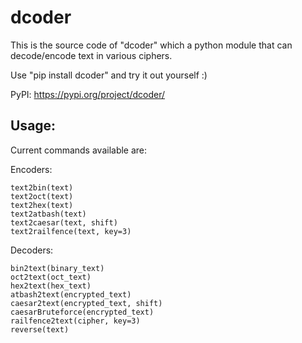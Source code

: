 # dcoder
This is the source code of "dcoder" which a python module that can decode/encode text in various ciphers.

Use "pip install dcoder" and try it out yourself :)

PyPI: https://pypi.org/project/dcoder/

## Usage:

Current commands available are:
    
Encoders:

    text2bin(text)
    text2oct(text)
    text2hex(text)
    text2atbash(text)
    text2caesar(text, shift)
    text2railfence(text, key=3)
Decoders:

    bin2text(binary_text)
    oct2text(oct_text)
    hex2text(hex_text)
    atbash2text(encrypted_text)
    caesar2text(encrypted_text, shift)
    caesarBruteforce(encrypted_text)
    railfence2text(cipher, key=3)
    reverse(text)
